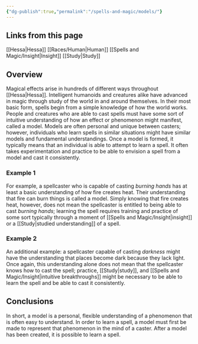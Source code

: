 ```yaml
---
{"dg-publish":true,"permalink":"/spells-and-magic/models/"}
---
```


## Links from this page
[[Hessa\|Hessa]]
[[Races/Human\|Human]]
[[Spells and Magic/Insight\|Insight]]
[[Study\|Study]]
## Overview
Magical effects arise in hundreds of different ways throughout [[Hessa\|Hessa]]. Intelligent humanoids and creatures alike have advanced in magic through study of the world in and around themselves. In their most basic form, spells begin from a simple knowledge of how the world works. People and creatures who are able to cast spells must have some sort of intuitive understanding of how an effect or phenomenon might manifest, called a model. Models are often personal and unique between casters; however, individuals who learn spells in similar situations might have similar models and fundamental understandings. Once a model is formed, it typically means that an individual is able to attempt to learn a spell. It often takes experimentation and practice to be able to envision a spell from a model and cast it consistently.
### Example 1
For example, a spellcaster who is capable of casting *burning hands* has at least a basic understanding of how fire creates heat. Their understanding that fire can burn things is called a model. Simply knowing that fire creates heat, however, does not mean the spellcaster is entitled to being able to cast *burning hands*; learning the spell requires training and practice of some sort typically through a moment of [[Spells and Magic/Insight\|insight]] or a [[Study\|studied understanding]] of a spell. 
### Example 2
An additional example: a spellcaster capable of casting *darkness* might have the understanding that places become dark because they lack light. Once again, this understanding alone does not mean that the spellcaster knows how to cast the spell; practice, [[Study\|study]], and [[Spells and Magic/Insight\|intuitive breakthroughs]] might be necessary to be able to learn the spell and be able to cast it consistently.
## Conclusions
In short, a model is a personal, flexible understanding of a phenomenon that is often easy to understand. In order to learn a spell, a model must first be made to represent that phenomenon in the mind of a caster. After a model has been created, it is possible to learn a spell.